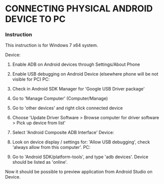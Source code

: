 # CONNECTING PHYSICAL ANDROID DEVICE TO PC
### Instruction

This instruction is for Windows 7 x64 system.

Device:
1. Enable ADB on Android devices through Settings/About Phone

2. Enable USB debugging on Android Device (elsewhere phone will be not visible for PC)
PC:
3. Check in Android SDK Manager for 'Google USB Driver package'
4. Go to 'Manage Computer' (Computer/Manage)
5. Go to 'other devices' and right click connected device
6. Choose 'Update Driver Software > Browse computer for driver software > Pick up device from list'
7. Select 'Android Composite ADB Interface'
Device:
8. Look on device display / settings for: 'Allow USB debugging', check 'always allow from this computer'.
PC:
9. Go to 'Android SDK/platform-tools', and type 'adb devices'. Device should be listed as 'online'.

Now it should be possible to preview application from Android Studio on Device.
